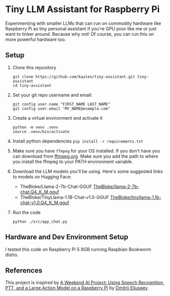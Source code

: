 # Tiny LLM Assistant for Raspberry Pi

Experimenting with smaller LLMs that can run on commodity hardware like Raspberry Pi as tiny personal assistant if you're GPU poor like me or just want to tinker around. Because why not! Of course, you can run this on more powerful hardware too.

## Setup

1. Clone this repository 
    ```
    git clone https://github.com/kaalen/tiny-assistant.git tiny-assistant
    cd tiny-assistant
    ```
2. Set your git repo username and email:

    ```
    git config user.name "FIRST_NAME LAST_NAME"
    git config user.email "MY_NAME@example.com"
    ```
3. Create a virtual environment and activate it
    ```
    python -m venv .venv
    source .venv/bin/activate
    ```
4. Install python dependencies `pip install -r requirements.txt`
5. Make sure you have `ffmpeg` for your OS installed. If you don't have you can download from [ffmpeg.org](https://ffmpeg.org/download.html). Make sure you add the path to where you install the ffmpeg to your PATH environment variable.
6. Download the LLM models you'll be using. Here's some suggested links to models on Hugging Face:
    * TheBloke/Llama-2-7b-Chat-GGUF [TheBloke/llama-2-7b-chat.Q4_K_M.gguf](https://huggingface.co/TheBloke/Llama-2-7B-Chat-GGUF/tree/main)
    * TheBloke/TinyLlama-1.1B-Chat-v1.0-GGUF [TheBloke/tinyllama-1.1b-chat-v1.0.Q4_K_M.gguf](https://huggingface.co/TheBloke/TinyLlama-1.1B-Chat-v1.0-GGUF/tree/main)
7. Run the code

    `python ./src/app_chat.py`

## Hardware and Dev Environment Setup

I tested this code on Raspberry Pi 5 8GB running Raspbian Bookworm distro. 

## References

This project is inspired by [A Weekend AI Project: Using Speech Recognition, PTT, and a Large Action Model on a Raspberry Pi](https://medium.com/p/ac8d839d078a) by [Dmitrii Eliuseev](https://dmitryelj.medium.com/).

